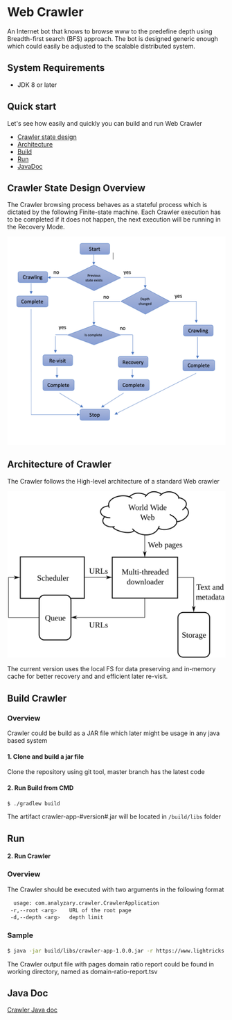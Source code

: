 # Web Crawler
An Internet bot that knows to browse www to the predefine depth using Breadth-first search (BFS) approach.
The bot is designed generic enough which could easily be adjusted to the scalable distributed system. 
## System Requirements
* JDK 8 or later

## Quick start
Let's see how easily and quickly you can build and run Web Crawler

* [Crawler state design](#design)
* [Architecture](#architecture)  
* [Build](#build)
* [Run](#run)
* [JavaDoc](#javadoc)


## <a name="design"></a>Crawler State Design Overview
   
 The Crawler browsing process behaves as a stateful process which is 
 dictated by the following Finite-state machine.
 Each Crawler execution has to be completed if it does not happen, 
 the next execution will be running in the Recovery Mode. 
 
 ![](crawling-states.png)
 
 
 ## <a name="architecture"></a>Architecture of Crawler
 
 The Crawler follows the High-level architecture of a standard Web crawler
 
 ![](clawler-work-flow.png)
 
 
 The current version uses the local FS for data preserving and in-memory cache for 
 better recovery and and efficient later re-visit.
 
  
## <a name="build"></a>Build Crawler

### Overview

 Crawler could be build as a JAR file which later might be usage in any java based system 

#### 1. Clone and build a jar file

Clone the repository using git tool, master branch has the latest code
   
#### 2. Run Build from CMD   

```bash
$ ./gradlew build 
```

The artifact crawler-app-#version#.jar will be located in `/build/libs` folder

## <a name="usage"></a>Run

#### 2. Run Crawler

### Overview
  The Crawler should be executed with two arguments in the following format
  
```bash
  usage: com.analyzary.crawler.CrawlerApplication 
 -r,--root <arg>    URL of the root page 
 -d,--depth <arg>   depth limit
```
  
### Sample
  
```bash
$ java -jar build/libs/crawler-app-1.0.0.jar -r https://www.lightricks.com -d 2 
```

The Crawler output file with pages domain ratio report
could be found in working directory, named as domain-ratio-report.tsv


## <a name="javadoc"></a>Java Doc
 
 [Crawler Java doc](https://github.com/TheWeatherCompany/airlock-sdk-java/blob/develop/src/test/java/runner/TestDriver.java)
     
     

